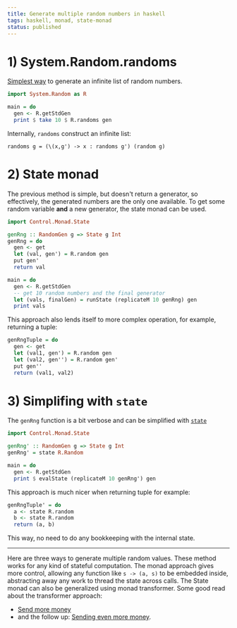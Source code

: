 ```yaml
---
title: Generate multiple random numbers in haskell
tags: haskell, monad, state-monad
status: published
---
```


# 1) System.Random.randoms
[Simplest way](https://hackage.haskell.org/package/random-1.0.1.1/docs/System-Random.html) to generate an infinite list of random numbers.

```haskell
import System.Random as R

main = do
  gen <- R.getStdGen
  print $ take 10 $ R.randoms gen
```

Internally, `randoms` construct an infinite list:

```
randoms g = (\(x,g') -> x : randoms g') (random g)
```


# 2) State monad
The previous method is simple, but doesn't return a generator, so effectively, the generated numbers are the only one available. To get some random variable **and** a new generator, the state monad can be used.

```haskell
import Control.Monad.State

genRng :: RandomGen g => State g Int
genRng = do
  gen <- get
  let (val, gen') = R.random gen
  put gen'
  return val

main = do
  gen <- R.getStdGen
  -- get 10 random numbers and the final generator
  let (vals, finalGen) = runState (replicateM 10 genRng) gen
  print vals
```

This approach also lends itself to more complex operation, for example, returning a tuple:

```haskell
genRngTuple = do
  gen <- get
  let (val1, gen') = R.random gen
  let (val2, gen'') = R.random gen'
  put gen''
  return (val1, val2)
```


# 3) Simplifing with `state`
The `genRng` function is a bit verbose and can be simplified with [`state`](https://hackage.haskell.org/package/mtl-2.2.1/docs/Control-Monad-State-Class.html#v:state)

```haskell
import Control.Monad.State

genRng' :: RandomGen g => State g Int
genRng' = state R.Random

main = do
  gen <- R.getStdGen
  print $ evalState (replicateM 10 genRng') gen
```

This approach is much nicer when returning tuple for example:

```haskell
genRngTuple' = do
  a <- state R.random
  b <- state R.random
  return (a, b)
```

This way, no need to do any bookkeeping with the internal state.

----

Here are three ways to generate multiple random values. These method works for any kind of stateful computation. The monad approach gives more control, allowing any function like `s -> (a, s)` to be embedded inside, abstracting away any work to thread the state across calls.
The State monad can also be generalized using monad transformer. Some good read about the transformer approach: 

* [Send more money](https://blog.jle.im/entry/unique-sample-drawing-searches-with-list-and-statet.html)
* and the follow up: [Sending even more money](https://www.schoolofhaskell.com/user/chowells79/even-more-money).
